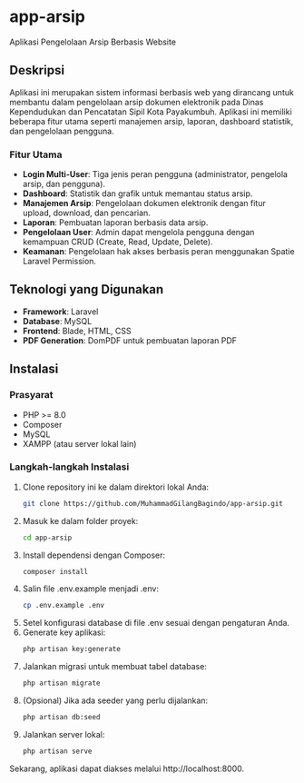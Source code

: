 # app-arsip

Aplikasi Pengelolaan Arsip Berbasis Website

## Deskripsi

Aplikasi ini merupakan sistem informasi berbasis web yang dirancang untuk membantu dalam pengelolaan arsip dokumen elektronik pada Dinas Kependudukan dan Pencatatan Sipil Kota Payakumbuh. Aplikasi ini memiliki beberapa fitur utama seperti manajemen arsip, laporan, dashboard statistik, dan pengelolaan pengguna.

### Fitur Utama
- **Login Multi-User**: Tiga jenis peran pengguna (administrator, pengelola arsip, dan pengguna).
- **Dashboard**: Statistik dan grafik untuk memantau status arsip.
- **Manajemen Arsip**: Pengelolaan dokumen elektronik dengan fitur upload, download, dan pencarian.
- **Laporan**: Pembuatan laporan berbasis data arsip.
- **Pengelolaan User**: Admin dapat mengelola pengguna dengan kemampuan CRUD (Create, Read, Update, Delete).
- **Keamanan**: Pengelolaan hak akses berbasis peran menggunakan Spatie Laravel Permission.

## Teknologi yang Digunakan
- **Framework**: Laravel
- **Database**: MySQL
- **Frontend**: Blade, HTML, CSS
- **PDF Generation**: DomPDF untuk pembuatan laporan PDF

## Instalasi

### Prasyarat
- PHP >= 8.0
- Composer
- MySQL
- XAMPP (atau server lokal lain)

### Langkah-langkah Instalasi
1. Clone repository ini ke dalam direktori lokal Anda:
   ```bash
   git clone https://github.com/MuhammadGilangBagindo/app-arsip.git
2. Masuk ke dalam folder proyek:
   ```bash
   cd app-arsip
3. Install dependensi dengan Composer:
   ```bash
   composer install
4. Salin file .env.example menjadi .env:
   ```bash
   cp .env.example .env
5. Setel konfigurasi database di file .env sesuai dengan pengaturan Anda.
6. Generate key aplikasi:
   ```bash
   php artisan key:generate
7. Jalankan migrasi untuk membuat tabel database:
   ```bash
   php artisan migrate
8. (Opsional) Jika ada seeder yang perlu dijalankan:
   ```bash
   php artisan db:seed
9. Jalankan server lokal:
   ```bash
   php artisan serve
Sekarang, aplikasi dapat diakses melalui http://localhost:8000.
